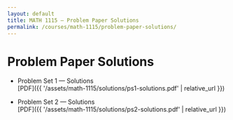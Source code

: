 ```yaml
---
layout: default
title: MATH 1115 — Problem Paper Solutions
permalink: /courses/math-1115/problem-paper-solutions/
---
```


# Problem Paper Solutions

- Problem Set 1 — Solutions  
  [PDF]({{ '/assets/math-1115/solutions/ps1-solutions.pdf' | relative_url }})

- Problem Set 2 — Solutions  
  [PDF]({{ '/assets/math-1115/solutions/ps2-solutions.pdf' | relative_url }})
